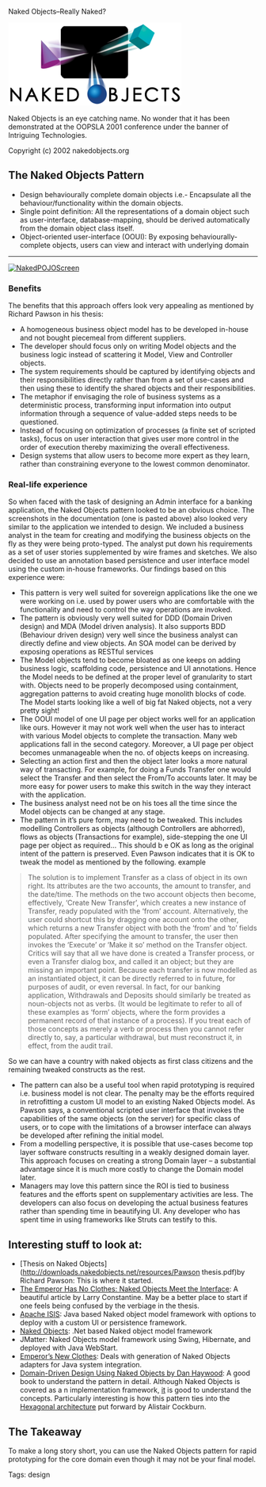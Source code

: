 Naked Objects–Really Naked?

![naked-objects-icon](assets\naked-objects-icon.jpg)

Naked Objects is an eye catching name. No wonder that it has been demonstrated at the OOPSLA 2001 conference under the banner of Intriguing Technologies.

Copyright (c) 2002 nakedobjects.org

## The Naked Objects Pattern

- Design behaviourally complete domain objects i.e.- Encapsulate all the behaviour/functionality within the domain objects.
- Single point definition: All the representations of a domain object such as user-interface, database-mapping, should be derived automatically from the domain object class itself.
- Object-oriented user-interface (OOUI): By exposing behaviourally-complete objects, users can view and interact with underlying domain

---



[![NakedPOJOScreen](https://fastandsteady.files.wordpress.com/2012/05/nakedpojoscreen.png?w=240&h=161)](https://fastandsteady.files.wordpress.com/2012/05/nakedpojoscreen.png)



### Benefits

The benefits that this approach offers look very appealing as mentioned by Richard Pawson in his thesis:

- A homogeneous business object model has to be developed in-house and not bought piecemeal from different suppliers.
- The developer should focus only on writing Model objects and the business logic instead of scattering it Model, View and Controller objects.
- The system requirements should be captured by identifying objects and their responsibilities directly rather than from a set of use-cases and then using these to identify the shared objects and their responsibilities.
- The metaphor if envisaging the role of business systems as a deterministic process, transforming input information into output information through a sequence of value-added steps needs to be questioned.
- Instead of focusing on optimization of processes (a finite set of scripted tasks), focus on user interaction that gives user more control in the order of execution thereby maximizing the overall effectiveness.
- Design systems that allow users to become more expert as they learn, rather than constraining everyone to the lowest common denominator.

### Real-life experience

So when faced with the task of designing an Admin interface for a banking application, the Naked Objects pattern looked to be an obvious choice. The screenshots in the documentation (one is pasted above) also looked very similar to the application we intended to design. We included a business analyst in the team for creating and modifying the business objects on the fly as they were being proto-typed. The analyst put down his requirements as a set of user stories supplemented by wire frames and sketches. We also decided to use an annotation based persistence and user interface model using the custom in-house frameworks. Our findings based on this experience were:

- This pattern is very well suited for sovereign applications like the one we were working on i.e. used by power users who are comfortable with the functionality and need to control the way operations are invoked.
- The pattern is obviously very well suited for DDD (Domain Driven design) and MDA (Model driven analysis). It also supports BDD (Behaviour driven design) very well since the business analyst can directly define and view objects. An SOA model can be derived by exposing operations as RESTful services
- The Model objects tend to become bloated as one keeps on adding business logic, scaffolding code, persistence and UI annotations. Hence the Model needs to be defined at the proper level of granularity to start with. Objects need to be properly decomposed using containment, aggregation patterns to avoid creating huge monolith blocks of code. The Model starts looking like a well of big fat Naked objects, not a very pretty sight!
- The OOUI model of one UI page per object works well for an application like ours. However it may not work well when the user has to interact with various Model objects to complete the transaction. Many web applications fall in the second category.
  Moreover, a UI page per object becomes unmanageable when the no. of objects keeps on increasing.
- Selecting an action first and then the object later looks a more natural way of transacting. For example, for doing a Funds Transfer one would select the Transfer and then select the From/To accounts later. It may be more easy for power users to make this switch in the way they interact with the application.
- The business analyst need not be on his toes all the time since the Model objects can be changed at any stage.
- The pattern in it’s pure form, may need to be tweaked. This includes modelling Controllers as objects (although Controllers are abhorred), flows as objects (Transactions for example), side-stepping the one UI page per object as required… This should b e OK as long as the original intent of the pattern is preserved.
  Even Pawson indicates that it is OK to tweak the model as mentioned by the following. example

> The solution is to implement Transfer as a class of object in its own right. Its attributes are the two accounts, the amount to transfer, and the date/time. The methods on the two account objects then become, effectively, ‘Create New Transfer’, which creates a new instance of Transfer, ready populated with the ‘from’ account. Alternatively, the user could shortcut this by dragging one account onto the other, which returns a new Transfer object with both the ‘from’ and ‘to’ fields populated. After specifying the amount to transfer, the user then invokes the ‘Execute’ or ‘Make it so’ method on the Transfer object.
> Critics will say that all we have done is created a Transfer process, or even a Transfer dialog box, and called it an object; but they are missing an important point. Because each transfer is now modelled as an instantiated object, it can be directly referred to in future, for purposes of audit, or even reversal. In fact, for our banking application, Withdrawals and Deposits should similarly be treated as noun-objects not as verbs. (It would be legitimate to refer to all of these examples as ‘form’ objects, where the form provides a permanent record of that instance of a process). If you treat each of those concepts as merely a verb or process then you cannot refer directly to, say, a particular withdrawal, but must reconstruct it, in effect, from the audit trail.

So we can have a country with naked objects as first class citizens and the remaining tweaked constructs as the rest.

- The pattern can also be a useful tool when rapid prototyping is required i.e. business model is not clear. The penalty may be the efforts required in retrofitting a custom UI model to an existing Naked Objects model.
  As Pawson says, a conventional scripted user interface that invokes the capabilities of the same objects (on the server) for specific class of users, or to cope with the limitations of a browser interface can always be developed after refining the initial model.
- From a modelling perspective, it is possible that use-cases become top layer software constructs resulting in a weakly designed domain layer. This approach focuses on creating a strong Domain layer – a substantial advantage since it is much more costly to change the Domain model later.
- Managers may love this pattern since the ROI is tied to business features and the efforts spent on supplementary activities are less. The developers can also focus on developing the actual business features rather than spending time in beautifying UI. Any developer who has spent time in using frameworks like Struts can testify to this.

## Interesting stuff to look at:

- [Thesis on Naked Objects](http://downloads.nakedobjects.net/resources/Pawson thesis.pdf)by Richard Pawson: This is where it started.
- [The Emperor Has No Clothes: Naked Objects Meet the Interface](http://www.foruse.com/articles/nakedobjects.pdf): A beautiful article by Larry Constantine. May be a better place to start if one feels being confused by the verbiage in the thesis.
- [Apache ISIS](http://incubator.apache.org/isis/index.html): Java based Naked object model framework with options to deploy with a custom UI or persistence framework.
- [Naked Objects](http://nakedobjects.codeplex.com/): .Net based Naked object model framework
- JMatter: Naked Objects model framework using Swing, Hibernate, and deployed with Java WebStart.
- [Emperor’s New Clothes](https://www.se.auckland.ac.nz/p4projects/posters-2004/pictures/proj_091.pdf): Deals with generation of Naked Objects adapters for Java system integration.
- [Domain-Driven Design Using Naked Objects by Dan Haywood](http://www.amazon.com/Domain-Driven-Design-Objects-Pragmatic-Programmers/dp/1934356441): A good book to understand the pattern in detail. Although Naked Objects is covered as a n implementation framework, [it](http://www.webmd.com/fitness-exercise/guide/20061101/never-too-late-exercise) is good to understand the concepts. Particularly interesting is how this pattern ties into the [Hexagonal architecture](http://alistair.cockburn.us/Hexagonal+architecture) put forward by Alistair Cockburn.

## The Takeaway

To make a long story short, you can use the Naked Objects pattern for rapid prototyping for the core domain even though it may not be your final model.

Tags: design
